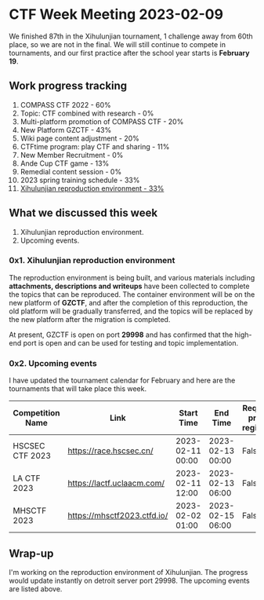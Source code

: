 # CTF Week Meeting 2023-02-09

We finished 87th in the Xihulunjian tournament, 1 challenge away from 60th place, so we are not in the final. We will still continue to compete in tournaments, and our first practice after the school year starts is **February 19**.

## Work progress tracking

1. COMPASS CTF 2022 - 60%
2. Topic: CTF combined with research - 0%
3. Multi-platform promotion of COMPASS CTF - 20%
4. New Platform GZCTF - 43%
5. Wiki page content adjustment - 20%
6. CTFtime program: play CTF and sharing - 11%
7. New Member Recruitment - 0%
8. Ande Cup CTF game - 13%
9. Remedial content session - 0%
10. 2023 spring training schedule - 33%
11. <u>Xihulunjian reproduction environment - 33%</u>

## What we discussed this week

1. Xihulunjian reproduction environment.
4. Upcoming events.

### 0x1. Xihulunjian reproduction environment

The reproduction environment is being built, and various materials including **attachments, descriptions and writeups** have been collected to complete the topics that can be reproduced. The container environment will be on the new platform of **GZCTF**, and after the completion of this reproduction, the old platform will be gradually transferred, and the topics will be replaced by the new platform after the migration is completed.

At present, GZCTF is open on port **29998** and has confirmed that the high-end port is open and can be used for testing and topic implementation.

### 0x2. Upcoming events

I have updated the tournament calendar for February and here are the tournaments that will take place this week.

| Competition Name | Link                        | Start Time       | End Time         | Require pre-register |
| ---------------- | --------------------------- | ---------------- | ---------------- | -------------------- |
| HSCSEC CTF 2023  | https://race.hscsec.cn/     | 2023-02-11 00:00 | 2023-02-13 00:00 | False                |
| LA CTF 2023      | https://lactf.uclaacm.com/  | 2023-02-11 12:00 | 2023-02-13 06:00 | False                |
| MHSCTF 2023      | https://mhsctf2023.ctfd.io/ | 2023-02-02 01:00 | 2023-02-15 06:00 | False                |

## Wrap-up

I'm working on the reproduction environment of Xihulunjian. The progress would update instantly on detroit server port 29998. The upcoming events are listed above.